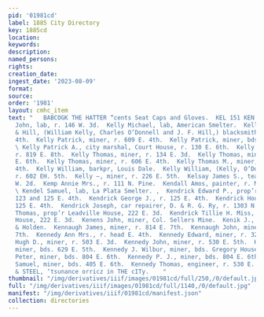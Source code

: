 ```yaml
---
pid: '01981cd'
label: 1885 City Directory
key: 1885cd
location: 
keywords: 
description: 
named_persons: 
rights: 
creation_date: 
ingest_date: '2023-08-09'
format: 
source: 
order: '1981'
layout: cmhc_item
text: "   BABCOGK THE HATTER “cents Seat Caps and Gloves.  KEL 151 KEN        Kelly
  John, lab, r. 146 W. 3d.  Kelly Michael, lab, American Smelter.  Kelly, O’Donnell-
  & Hill, (William Kelly, Charles O’Donnell and J. F. Hill,) blacksmiths, 120 HE.
  4th.  Kelly Patrick, miner, r. 609 E. 4th.  Kelly Patrick, miner, bds. 804 E,. 6th.
  \ Kelly Patrick A., city marshal, Court House, r. 130 E. 6th.  Kelly Peter, engineer,
  r. 819 E. 8th.  Kelly Thomas, miner, r. 134 E. 3d.  Kelly Thomas, miner, bds. 415
  E. 6th.  Kelly Thomas, miner, r. 606 E. 4th.  Kelly Thomas M., miner, r. 606 E.
  4th.  Kelly William, barkpr, Louis Dale.  Kelly William, (Kelly, O’Donnell & Hill,)
  r. 602 EH. 5th.  Kelly —, miner, r. 226 E. 5th.  Kelsay James S., teamster, r. 421
  W. 2d.  Kemp Annie Mrs., r. 111 N. Pine.  Kendall Amos, painter, r. Mansion House.
  \ Kendel Samuel, lab, La Plata Smelter. ,  Kendrick Edward P., prop’r Kendrick House,
  123 and 125 E. 4th.  Kendrick George J., r. 125 E. 4th.  Kendrick House, 123 and
  125 E. 4th.  Kendrick Joseph, car repairer, D. & R. G. Ry, r. 1303 N. Poplar.  Kendrick
  Thomas, prop’r Leadville House, 222 E. 3d.  Kendrick Tillie H. Miss, manager, Leadville
  House, 222 E. 3d.  Kenens John, miner, Col. Sellers Mine.  Kenik J., lab, Chanute
  & Holden.  Kennaugh James, miner, r. 814 E. 7th.  Kennaugh John, miner, r. 814 E.
  7th.  Kennedy Ann Mrs., r. head E. 4th.  Kennedy Edward, miner, r. 326 E. 4th.  Kennedy
  Hugh D., miner, r. 503 E. 3d.  Kennedy John, miner, r. 530 E. 5th.  Kennedy John,
  miner, bds. 629 E. 5th.  Kennedy J. Wilbur, miner, bds. Gregory House.  Kennedy
  Peter, miner, bds. 804 E. 6th.  Kennedy P. J., miner, bds. 804 E. 6th.  Kennedy
  Samuel, miner, bds. 405 E. 6th.  Kennedy Thomas, engineer, r. 530 E. 5th.  BUCK
  & STEEL, ‘tsunance orricz in THE cITy.    "
thumbnail: "/img/derivatives/iiif/images/01981cd/full/250,/0/default.jpg"
full: "/img/derivatives/iiif/images/01981cd/full/1140,/0/default.jpg"
manifest: "/img/derivatives/iiif/01981cd/manifest.json"
collection: directories
---
```

